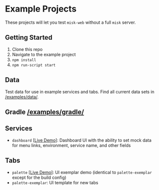 # Example Projects

These projects will let you test `misk-web` without a full `misk` server.

## Getting Started

1. Clone this repo
1. Navigate to the example project
1. `npm install`
1. `npm run-script start`

## Data

Test data for use in example services and tabs. Find all current data sets in [/examples/data/](https://cashapp.github.io/misk-web/examples/data/).

## Gradle [/examples/gradle/](https://cashapp.github.io/misk-web/examples/gradle/)

## Services

- `dashboard` [[Live Demo](https://cashapp.github.io/misk-web/examples/services/dashboard/demo/)]: Dashboard UI with the ability to set mock data for menu links, environment, service name, and other fields

## Tabs

- `palette` [[Live Demo](https://cashapp.github.io/misk-web/examples/tabs/palette/demo/)]: UI exemplar demo (identical to `palette-exemplar` except for the build config)
- `palette-exemplar`: UI template for new tabs
